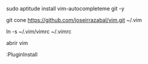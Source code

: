 sudo aptitude install vim-autocompleteme git -y

git cone https://github.com/joseirrazabal/vim.git ~/.vim

ln -s ~/.vim/vimrc  ~/.vimrc

abrir vim

:PluginInstall
